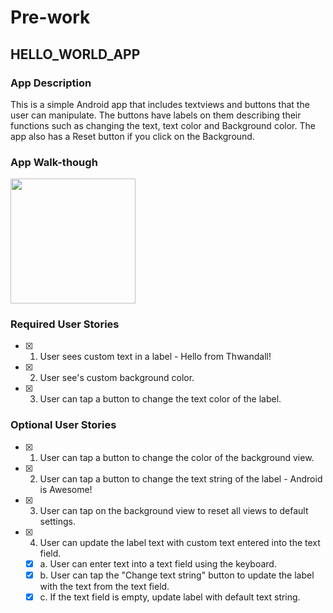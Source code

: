 # Pre-work
## HELLO_WORLD_APP

### App Description
This is a simple Android app that includes textviews and buttons that the user can manipulate. The buttons have labels on them describing their functions such as changing the text, text color and Background color. The app also has a Reset button if you click on the Background. 

### App Walk-though

<img src= https://i.imgur.com/HtSB7MA.gif width=200><br>


### Required User Stories
- [x] 1. User sees custom text in a label - Hello from Thwandall!
- [x] 2. User see's custom background color.
- [x] 3. User can tap a button to change the text color of the label.

### Optional User Stories
- [x] 1. User can tap a button to change the color of the background view.  
- [x] 2. User can tap a button to change the text string of the label - Android is Awesome!  
- [x] 3. User can tap on the background view to reset all views to default settings.  
- [x] 4. User can update the label text with custom text entered into the text field.  
   - [x] a. User can enter text into a text field using the keyboard.  
   - [x] b. User can tap the "Change text string" button to update the label with the text from the text field.  
   - [x] c. If the text field is empty, update label with default text string.  
